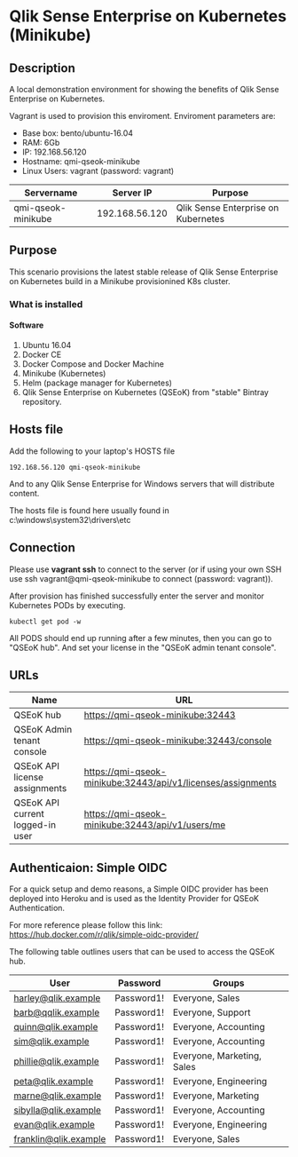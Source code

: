 # Qlik Sense Enterprise on Kubernetes (Minikube)
## Description
A local demonstration environment for showing the benefits of Qlik Sense Enterprise on Kubernetes. 

Vagrant is used to provision this enviroment. Enviroment parameters are:
- Base box: bento/ubuntu-16.04
- RAM: 6Gb
- IP: 192.168.56.120
- Hostname: qmi-qseok-minikube
- Linux Users: vagrant (password: vagrant)

| Servername        | Server IP         | Purpose | 
|-------------------|-------------------|---------|
| qmi-qseok-minikube | 192.168.56.120   | Qlik Sense Enterprise on Kubernetes |

## Purpose
This scenario provisions the latest stable release of Qlik Sense Enterprise on Kubernetes build in a Minikube provisionined K8s cluster. 

### What is installed
#### Software
1. Ubuntu 16.04
2. Docker CE
3. Docker Compose and Docker Machine
4. Minikube (Kubernetes)
5. Helm (package manager for Kubernetes)
6. Qlik Sense Enterprise on Kubernetes (QSEoK) from "stable" Bintray repository.


## Hosts file
Add the following to  your laptop's HOSTS file

```
192.168.56.120 qmi-qseok-minikube
```

And to any Qlik Sense Enterprise for Windows servers that will distribute content.

The hosts file is found here usually found in c:\windows\system32\drivers\etc

## Connection
Please use __vagrant ssh__ to connect to the server (or if using your own SSH use ssh vagrant@qmi-qseok-minikube to connect (password: vagrant)).

After provision has finished successfully enter the server and monitor Kubernetes PODs by executing. 

```
kubectl get pod -w
```

All PODS should end up running after a few minutes, then you can go to "QSEoK hub". And set your license in the "QSEoK admin tenant console".


## URLs

| Name | URL |
|------|-----|
|QSEoK hub|[https://qmi-qseok-minikube:32443](https://qmi-qseok-minikube:32443)|
|QSEoK Admin tenant console|[https://qmi-qseok-minikube:32443/console](https://qmi-qseok-minikube:32443/console)|
|QSEoK API license assignments|[https://qmi-qseok-minikube:32443/api/v1/licenses/assignments](https://qmi-qseok-minikube:32443/api/v1/licenses/assignments)|
|QSEoK API current logged-in user|[https://qmi-qseok-minikube:32443/api/v1/users/me](https://qmi-qseok-minikube:32443/api/v1/users/me)|

## Authenticaion: Simple OIDC
For a quick setup and demo reasons, a Simple OIDC provider has been deployed into Heroku and is used as the Identity Provider for QSEoK Authentication.

For more reference please follow this link: https://hub.docker.com/r/qlik/simple-oidc-provider/


The following table outlines users that can be used to access the QSEoK hub.

| User | Password | Groups |
|------|----------|--------|
|harley@qlik.example|Password1!|Everyone, Sales|
|barb@qqlik.example|Password1!|Everyone, Support|
|quinn@qlik.example|Password1!|Everyone, Accounting|
|sim@qlik.example|Password1!|Everyone, Accounting|
|phillie@qlik.example|Password1!|Everyone, Marketing, Sales|
|peta@qlik.example|Password1!|Everyone, Engineering|
|marne@qlik.example|Password1!|Everyone, Marketing|
|sibylla@qlik.example|Password1!|Everyone, Accounting|
|evan@qlik.example|Password1!|Everyone, Engineering|
|franklin@qlik.example|Password1!|Everyone, Sales|

